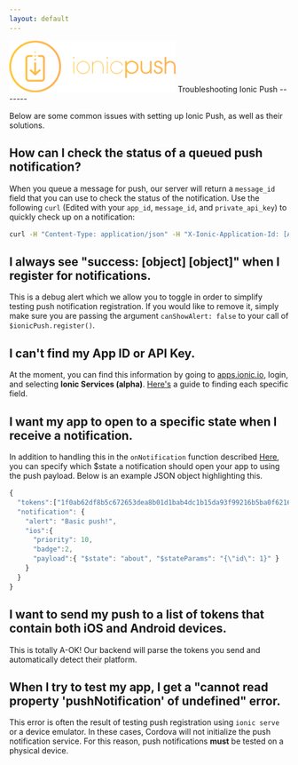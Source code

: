 ```yaml
---
layout: default
---
```


<img src="/img/push-docs/pushlogo.png" style="width: 300px;">
Troubleshooting Ionic Push
-------

Below are some common issues with setting up Ionic Push, as well as their solutions.

## How can I check the status of a queued push notification?

When you queue a message for push, our server will return a `message_id` field that you can use to check the status of
the notification.  Use the following `curl` (Edited with your `app_id`, `message_id`, and `private_api_key`) to quickly
check up on a notification:

```bash
curl -H "Content-Type: application/json" -H "X-Ionic-Application-Id: [APP_ID]" https://push.ionic.io/api/v1/status/[message_id] -u [private_api_key]:
```

## I always see "success: \[object\] \[object\]" when I register for notifications.

This is a debug alert which we allow you to toggle in order to simplify testing push notification registration.  If you 
would like to remove it, simply make sure you are passing the argument `canShowAlert: false` to your call of 
`$ionicPush.register()`.

## I can't find my App ID or API Key.

At the moment, you can find this information by going to <a href="http://apps.ionic.io">apps.ionic.io</a>, login, and selecting 
<strong>Ionic Services (alpha)</strong>.  <a href="/find-your-keys">Here's</a> a guide to finding each specific field.

## I want my app to open to a specific state when I receive a notification.

In addition to handling this in the `onNotification` function described <a href="/push/installation">Here</a>, you can 
specify which $state a notification should open your app to using the push payload.  Below is an example JSON object 
highlighting this.

```javascript
{
  "tokens":["1f0ab62df8b5c672653dea8b01d1bab4dc1b15da93f99216b5ba0f621692a89f"],
  "notification": {
    "alert": "Basic push!",
    "ios":{
      "priority": 10,
      "badge":2,
      "payload":{ "$state": "about", "$stateParams": "{\"id\": 1}" }
    }
  }
}
```

## I want to send my push to a list of tokens that contain both iOS and Android devices.

This is totally A-OK!  Our backend will parse the tokens you send and automatically detect their platform.

## When I try to test my app, I get a "cannot read property 'pushNotification' of undefined" error.

This error is often the result of testing push registration using `ionic serve` or a device emulator.  In these cases, 
Cordova will not initialize the push notification service.  For this reason, push notifications <strong>must</strong> be
tested on a physical device.

